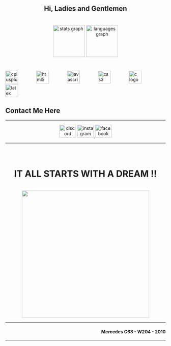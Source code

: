 <br clear="both">

<h2 align="center">Hi, Ladies and Gentlemen</h2>

###

<br clear="both">

<div align="center">
  <img src="https://github-readme-stats.vercel.app/api?username=Mutahir-18&hide_title=true&hide_rank=false&show_icons=true&include_all_commits=true&count_private=true&disable_animations=false&theme=github_dark&locale=en&hide_border=true&order=1" height="100" alt="stats graph"  />
  <img src="https://github-readme-stats.vercel.app/api/top-langs?username=Mutahir-18&locale=en&hide_title=false&layout=compact&card_width=320&langs_count=5&theme=github_dark&hide_border=true&order=2" height="100" alt="languages graph"  />
</div>

###

<br clear="both">

<div align="left">
  <img src="https://skillicons.dev/icons?i=cpp" height="40" alt="cplusplus logo"  />
  <img width="49" />
  <img src="https://skillicons.dev/icons?i=html" height="40" alt="html5 logo"  />
  <img width="49" />
  <img src="https://skillicons.dev/icons?i=js" height="40" alt="javascript logo"  />
  <img width="49" />
  <img src="https://skillicons.dev/icons?i=css" height="40" alt="css3 logo"  />
  <img width="49" />
  <img src="https://skillicons.dev/icons?i=c" height="40" alt="c logo"  />
  <img width="49" />
  <img src="https://skillicons.dev/icons?i=latex" height="40" alt="latex logo"  />
</div>


<H2>Contact Me Here</H2>
<hr>
<div align="center">
  <img src="https://raw.githubusercontent.com/maurodesouza/profile-readme-generator/master/src/assets/icons/social/discord/default.svg" width="52" height="40" alt="discord logo"  />
  <a href="https://www.instagram.com/mutahir_spam?igsh=MW91dXgxNmdjNDJicA%3D%3D&utm_source=qr" target="_blank">
    <img src="https://raw.githubusercontent.com/maurodesouza/profile-readme-generator/master/src/assets/icons/social/instagram/default.svg" width="52" height="40" alt="instagram logo"  />
  </a>
  <img src="https://raw.githubusercontent.com/maurodesouza/profile-readme-generator/master/src/assets/icons/social/facebook/default.svg" width="52" height="40" alt="facebook logo"  />
</div>
<hr>

###

<br clear="both">

<h1 align="center">IT ALL STARTS WITH A DREAM !!</h1>
<br clear="both">
<div align="center">
  <img height="400" src="https://encrypted-tbn0.gstatic.com/images?q=tbn:ANd9GcTmn_2Px9Y4-g4tIA_SzRnj5wiBC7jRN7oLYA&s"  />
</div>
<hr>
<h4 align="right">Mercedes C63 - W204 - 2010</h4>
<hr>

